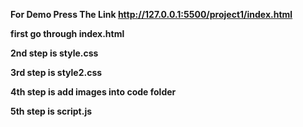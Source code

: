 **For Demo Press The Link http://127.0.0.1:5500/project1/index.html**

**first go through index.html**

**2nd step is style.css**

**3rd step is style2.css**

**4th step is add images into code folder**

**5th step is script.js**
